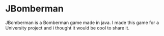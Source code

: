 # JBomberman
JBomberman is a Bomberman game made in java. I made this game for a University project and i thought it would be cool to share it. 

